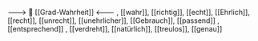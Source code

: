 ---> 🧩 [[Grad-Wahrheit]] <---
, [[wahr]], [[richtig]], [[echt]], [[Ehrlich]], [[recht]], [[unrecht]], [[unehrlicher]], [[Gebrauch]], [[passend]]
, [[entsprechend]]
, [[verdreht]], [[natürlich]], [[treulos]], [[genau]]